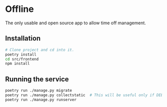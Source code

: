 # Offline
The only usable and open source app to allow time off management.

## Installation
```bash
# Clone project and cd into it.
poetry install
cd src/frontend
npm install
```

## Running the service

```bash
poetry run ./manage.py migrate
poetry run ./manage.py collectstatic  # This will be useful only if DEBUG = False
poetry run ./manage.py runserver
```
